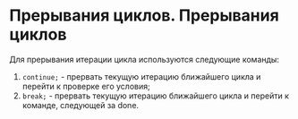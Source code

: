 Прерывания циклов.
Прерывания циклов
=================

Для прерывания итерации цикла используются следующие команды:

1. `continue;` - прервать текущую итерацию ближайшего цикла и перейти к проверке его условия;
1. `break;` - прервать текущую итерацию ближайшего цикла и перейти к команде, следующей за done.
